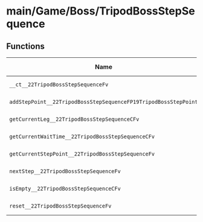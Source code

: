 # main/Game/Boss/TripodBossStepSequence

## Functions

| Name | Address | Match % |
|------|---------|---------|
| `__ct__22TripodBossStepSequenceFv` | `0x80091AE8` | :x: (0.0%) |
| `addStepPoint__22TripodBossStepSequenceFP19TripodBossStepPoint` | `0x80091B18` | :x: (0.0%) |
| `getCurrentLeg__22TripodBossStepSequenceCFv` | `0x80091B68` | :x: (0.0%) |
| `getCurrentWaitTime__22TripodBossStepSequenceCFv` | `0x80091B7C` | :x: (0.0%) |
| `getCurrentStepPoint__22TripodBossStepSequenceFv` | `0x80091B90` | :x: (0.0%) |
| `nextStep__22TripodBossStepSequenceFv` | `0x80091BA0` | :x: (0.0%) |
| `isEmpty__22TripodBossStepSequenceCFv` | `0x80091BC4` | :x: (0.0%) |
| `reset__22TripodBossStepSequenceFv` | `0x80091BDC` | :x: (0.0%) |